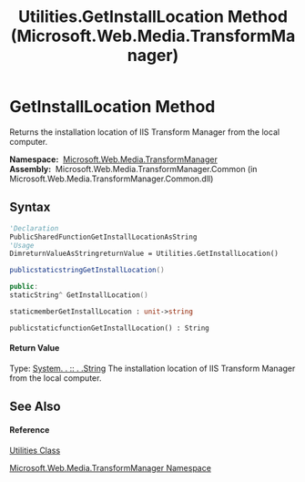 ﻿---
title: Utilities.GetInstallLocation Method  (Microsoft.Web.Media.TransformManager)
TOCTitle: GetInstallLocation Method
ms:assetid: M:Microsoft.Web.Media.TransformManager.Utilities.GetInstallLocation
ms:mtpsurl: https://msdn.microsoft.com/en-us/library/microsoft.web.media.transformmanager.utilities.getinstalllocation(v=VS.90)
ms:contentKeyID: 35521059
ms.date: 06/14/2012
mtps_version: v=VS.90
f1_keywords:
- Microsoft.Web.Media.TransformManager.Utilities.GetInstallLocation
dev_langs:
- CSharp
- JScript
- VB
- FSharp
- c++
api_location:
- Microsoft.Web.Media.TransformManager.Common.dll
api_name:
- Microsoft.Web.Media.TransformManager.Utilities.GetInstallLocation
api_type:
- Managed
topic_type:
- apiref
- kbSyntax
product_family_name: VS
ROBOTS: INDEX,FOLLOW
---

# GetInstallLocation Method

Returns the installation location of IIS Transform Manager from the local computer.

**Namespace:**  [Microsoft.Web.Media.TransformManager](microsoft-web-media-transformmanager-namespace.md)  
**Assembly:**  Microsoft.Web.Media.TransformManager.Common (in Microsoft.Web.Media.TransformManager.Common.dll)

## Syntax

``` vb
'Declaration
PublicSharedFunctionGetInstallLocationAsString
'Usage
DimreturnValueAsStringreturnValue = Utilities.GetInstallLocation()
```

``` csharp
publicstaticstringGetInstallLocation()
```

``` c++
public:
staticString^ GetInstallLocation()
```

``` fsharp
staticmemberGetInstallLocation : unit->string
```

``` jscript
publicstaticfunctionGetInstallLocation() : String
```

#### Return Value

Type: [System. . :: . .String](https://msdn.microsoft.com/en-us/library/s1wwdcbf\(v=vs.90\))  
The installation location of IIS Transform Manager from the local computer.  

## See Also

#### Reference

[Utilities Class](utilities-class-microsoft-web-media-transformmanager.md)

[Microsoft.Web.Media.TransformManager Namespace](microsoft-web-media-transformmanager-namespace.md)

